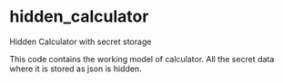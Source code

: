 # hidden_calculator
Hidden Calculator with secret storage

This code contains the working model of calculator. All the secret data where it is stored as json is hidden.
